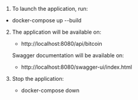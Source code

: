 1) To launch the application, run: 
- docker-compose up --build

2) The application will be available on:
     - http://localhost:8080/api/bitcoin
       
   Swagger documentation will be available on:
     - http://localhost:8080/swagger-ui/index.html
    
3) Stop the application:
     - docker-compose down
